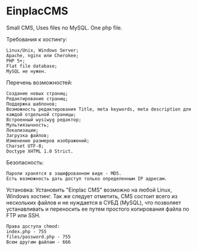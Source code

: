 EinplacCMS
==========

Small CMS, Uses files no MySQL. One php file.


Требования к хостингу:

	Linux/Unix, Windows Server;
	Apache, nginx или Cherokee;
	PHP 5+;
	Flat file database;
	MySQL не нужен.

Перечень возможностей:

    Создание новых страниц;
    Редактирование страниц;
    Поддержка шаблонов;
    Возможность редактирования Title, meta keywords, meta description для каждой отдельной страницы;
    Встроенный wysiwyg редактор;
    Мультиязычность;
    Локализации;
    Загрузка файлов;
    Изменение размеров изображений;
    Charset UTF-8;
    Doctype XHTML 1.0 Strict.

Безопасность:

    Пароли хранятся в зашифрованном виде - MD5.
    Есть возможность дать доступ только определенным IP адресам.

Установка:
Установить "Einplac CMS" возможно на любой Linux, Windows хостинг. Так же следует отметить, CMS состоит всего из нескольких файлов и не нуждается в СУБД (MySQL), что позволяет устанавливать и переносить ее путем простого копирования файла по FTP или SSH.

	Права доступа chmod:
	index.php - 755
	files/password.php - 755
	Всем другим файлам - 666
    
